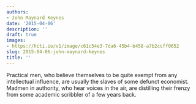 ```yaml
---
authors:
- John Maynard Keynes
date: '2015-04-06'
description: ''
draft: true
images:
- https://hcti.io/v1/image/c61c54e3-7da6-45b4-b458-a7b2ccff0652
slug: 2015-04-06-john-maynard-keynes
title: ''
---
```


Practical men, who believe themselves to be quite exempt from any intellectual influence, are usually the slaves of some defunct economist. Madmen in authority, who hear voices in the air, are distilling their frenzy from some academic scribbler of a few years back.